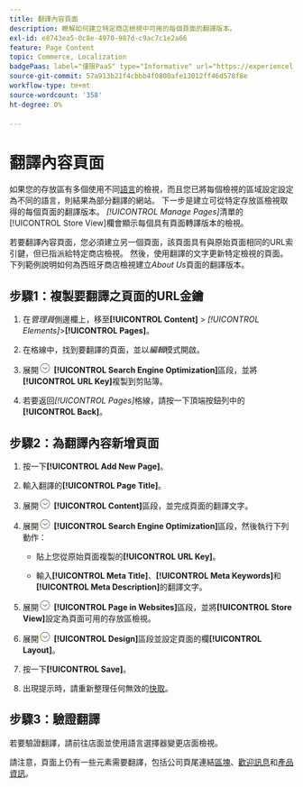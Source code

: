 ```yaml
---
title: 翻譯內容頁面
description: 瞭解如何建立特定商店檢視中可用的每個頁面的翻譯版本。
exl-id: e8743ea5-0c8e-4970-987d-c9ac7c1e2a66
feature: Page Content
topic: Commerce, Localization
badgePaas: label="僅限PaaS" type="Informative" url="https://experienceleague.adobe.com/zh-hant/docs/commerce/user-guides/product-solutions" tooltip="僅適用於雲端專案(Adobe管理的PaaS基礎結構)和內部部署專案的Adobe Commerce 。"
source-git-commit: 57a913b21f4cbbb4f0800afe13012ff46d578f8e
workflow-type: tm+mt
source-wordcount: '358'
ht-degree: 0%

---
```


# 翻譯內容頁面

如果您的存放區有多個使用不同[語言](../stores-purchase/store-localize.md)的檢視，而且您已將每個檢視的區域設定設定為不同的語言，則結果為部分翻譯的網站。 下一步是建立可從特定存放區檢視取得的每個頁面的翻譯版本。 _[!UICONTROL Manage Pages]_&#x200B;清單的[!UICONTROL Store View]欄會顯示每個具有頁面轉譯版本的檢視。

若要翻譯內容頁面，您必須建立另一個頁面，該頁面具有與原始頁面相同的URL索引鍵，但已指派給特定商店檢視。 然後，使用翻譯的文字更新特定檢視的頁面。 下列範例說明如何為西班牙商店檢視建立&#x200B;_About Us_&#x200B;頁面的翻譯版本。

## 步驟1：複製要翻譯之頁面的URL金鑰

1. 在&#x200B;_管理員_&#x200B;側邊欄上，移至&#x200B;**[!UICONTROL Content]** > _[!UICONTROL Elements]_>**[!UICONTROL Pages]**。

1. 在格線中，找到要翻譯的頁面，並以&#x200B;_編輯_&#x200B;模式開啟。

1. 展開![擴充選擇器](../assets/icon-display-expand.png) **[!UICONTROL Search Engine Optimization]**&#x200B;區段，並將&#x200B;**[!UICONTROL URL Key]**&#x200B;複製到剪貼簿。

1. 若要返回&#x200B;_[!UICONTROL Pages]_&#x200B;格線，請按一下頂端按鈕列中的&#x200B;**[!UICONTROL Back]**。

## 步驟2：為翻譯內容新增頁面

1. 按一下&#x200B;**[!UICONTROL Add New Page]**。

1. 輸入翻譯的&#x200B;**[!UICONTROL Page Title]**。

1. 展開![展開選取器](../assets/icon-display-expand.png) **[!UICONTROL Content]**&#x200B;區段，並完成頁面的翻譯文字。

1. 展開![展開選取器](../assets/icon-display-expand.png) **[!UICONTROL Search Engine Optimization]**&#x200B;區段，然後執行下列動作：

   - 貼上您從原始頁面複製的&#x200B;**[!UICONTROL URL Key]**。

   - 輸入&#x200B;**[!UICONTROL Meta Title]**、**[!UICONTROL Meta Keywords]**&#x200B;和&#x200B;**[!UICONTROL Meta Description]**&#x200B;的翻譯文字。

1. 展開![擴充選擇器](../assets/icon-display-expand.png) **[!UICONTROL Page in Websites]**&#x200B;區段，並將&#x200B;**[!UICONTROL Store View]**&#x200B;設定為頁面可用的存放區檢視。

1. 展開![擴充選擇器](../assets/icon-display-expand.png) **[!UICONTROL Design]**&#x200B;區段並設定頁面的欄&#x200B;**[!UICONTROL Layout]**。

1. 按一下&#x200B;**[!UICONTROL Save]**。

1. 出現提示時，請重新整理任何無效的[快取](../systems/cache-management.md)。

## 步驟3：驗證翻譯

若要驗證翻譯，請前往店面並使用語言選擇器變更店面檢視。

請注意，頁面上仍有一些元素需要翻譯，包括公司頁尾連結[區塊](block-add.md)、[歡迎訊息](../getting-started/storefront-branding.md#change-the-welcome-message)和[產品資訊](../stores-purchase/store-localize.md#localize-products)。
